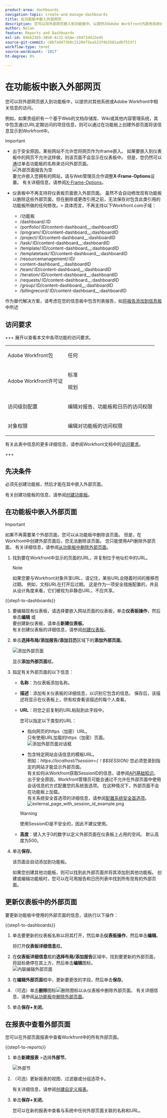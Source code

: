 ```yaml
---
product-area: dashboards
navigation-topic: create-and-manage-dashboards
title: 在功能板中嵌入外部网页
description: 您可以将外部网页嵌入到功能板中，以提供对Adobe Workfront内其他系统或其他Workfront页面相关信息的访问。
author: Nolan
feature: Reports and Dashboards
exl-id: 04b623b5-38b0-4c32-b54e-204f1d422e45
source-git-commit: c8b7ad473b0c2120ef5ea52374b3501ad6f553f1
workflow-type: tm+mt
source-wordcount: '1017'
ht-degree: 0%

---
```


# 在功能板中嵌入外部网页

<!--Audited: 01/2025-->

您可以将外部网页嵌入到功能板中，以提供对其他系统或Adobe Workfront中相关信息的访问。

例如，如果贵组织有一个基于Web的文档存储库、Wiki或其他内容管理系统，其中包含通过URL定期访问的项目信息，则可以通过在功能板上创建外部页面将该信息显示到Workfront中。

>[!IMPORTANT]
>
>* 出于安全原因，某些网站不允许您将网页作为iframe嵌入。 如果要嵌入到仪表板中的网页不允许这样做，则该页面不会显示在仪表板中。 但是，您仍然可以通过单击功能板的名称来访问外部页面。\
>![外部页面报告为空](assets/qs-empty-external-page-report-350x165.png)\
>要允许嵌入您拥有的网站，请与Web管理员合作调整&#x200B;**X-Frame-Options**&#x200B;设置。 有关详细信息，请参阅[X-Frame-Options](https://developer.mozilla.org/en-US/docs/Web/HTTP/Headers/X-Frame-Options)。
>
>
>* 仪表板中不再支持将仪表板页面嵌入外部页面。 虽然不会自动修改现有功能板以删除这些外部页面，但在删除或更改引用之前，无法保存对包含此类引用的功能板所做的任何修改。
>  &#x200B;> 具体而言，不再支持以下Workfront.com子域：
>
>     * /&#x200B;功能板
>     * /dashboard/:ID&#x200B;
>     * /portfolio/:ID/content-dashboard__:dashboardID&#x200B;
>     * /program/:ID/content-dashboard__:dashboardID&#x200B;
>     * /project/:ID/content-dashboard__:dashboardID&#x200B;
>     * /task/:ID/content-dashboard__:dashboardID&#x200B;
>     * /template/:ID/content-dashboard__:dashboardID&#x200B;
>     * /templatetask/:ID/content-dashboard__:dashboardID&#x200B;
>     * /resourcemanagement/:ID/
>     * content-dashboard__:dashboardID&#x200B;
>     * /team/:ID/content-dashboard__:dashboardID&#x200B;
>     * /iteration/:ID/content-dashboard__:dashboardID&#x200B;
>     * /requests/:ID/content-dashboard__:dashboardID&#x200B;
>     * /group/:ID/content-dashboard__:dashboardID&#x200B;
>     * /billingrecord/:ID/content-dashboard__:dashboardID
>
>作为替代解决方案，请考虑在您的信息板中包含列表报告，如[将报告添加到信息板](/help/quicksilver/reports-and-dashboards/dashboards/creating-and-managing-dashboards/add-report-dashboard.md)中所述

## 访问要求

+++ 展开以查看本文中各项功能的访问要求。

<table style="table-layout:auto"> 
 <col> 
 <col> 
 <tbody> 
  <tr> 
   <td role="rowheader">Adobe Workfront包</td> 
   <td> <p>任何</p> </td> 
  </tr> 
  <tr> 
   <td role="rowheader">Adobe Workfront许可证</td> 
   <td> 
      <p>标准</p>
      <p>规划</p>
   </td> 
  </tr> 
  <tr> 
   <td role="rowheader">访问级别配置</td> 
   <td> <p>编辑对报告、功能板和日历的访问权限</p></td> 
  </tr>  
  <tr> 
   <td role="rowheader">对象权限</td> 
   <td> <p>编辑对功能板的访问权限</p> </td> 
  </tr> 
 </tbody> 
</table>

有关此表中信息的更多详细信息，请参阅Workfront文档中的[访问要求](/help/quicksilver/administration-and-setup/add-users/access-levels-and-object-permissions/access-level-requirements-in-documentation.md)。


+++

## 先决条件

必须先创建功能板，然后才能在其中嵌入外部页面。

有关创建功能板的信息，请参阅[创建功能板](../../../reports-and-dashboards/dashboards/creating-and-managing-dashboards/create-dashboard.md)。

## 在功能板中嵌入外部页面

>[!IMPORTANT]
>
>如果不再需要某个外部页面，您可以从功能板中删除该页面。 但是，在Workfront中创建外部页面后，您无法删除该页面。 您只能使用API删除外部页面。 有关详细信息，请参阅[从功能板中删除外部页面](../../../reports-and-dashboards/dashboards/creating-and-managing-dashboards/remove-external-page-from-dashboard.md)。

1. 找到要在Workfront中显示的页面的URL，并复制位于地址栏中的URL。

   >[!NOTE]
   >
   >如果您要与Workfront对象共享URL，请记住，某些URL会随着时间的推移而过期。 例如，文档URL在打开后过期。 这是作为一项安全措施配置的，并且从设计角度来看，它们被视为非静态URL，不应共享。

{{step1-to-dashboards}}

1. 要编辑现有仪表板，请选择要嵌入网站页面的仪表板，单击&#x200B;**仪表板操作**，然后单击&#x200B;**编辑**
或\
   要创建新仪表板，请单击&#x200B;**新建仪表板**。\
   有关创建仪表板的详细信息，请参阅[创建仪表板](../../../reports-and-dashboards/dashboards/creating-and-managing-dashboards/create-dashboard.md)。

1. 单击&#x200B;**选择布局/添加报告/添加日历**&#x200B;区域下的&#x200B;**添加外部页面**。

   ![添加外部页面](assets/qs-add-external-page-350x239.png)

   显示&#x200B;**添加外部页面**&#x200B;框。

1. 指定有关外部页面的以下信息：

   * **名称**：为仪表板添加名称。
   * **描述**：添加有关仪表板的详细信息，以识别它包含的信息。 保存后，该描述将显示在仪表板上，供有权查看该描述的每个人查看。
   * **URL**：将您之前复制的URL粘贴到此字段中。

     您可以指定以下类型的URL：

      * 指向网页的https（加密）URL。\
        只有使用URL加载的https（加密）页面。\
        ![添加外部页面对话框](assets/add-external-page-dialog-qs-350x247.png)

      * 包含特定网站会话信息的模板URL。\
        例如：*https://localhost/?session={！$$SESSION}*
您必须登录到指定的网站才能显示外部页面。\
        有关如何从Workfront获取SessionID的信息，请参阅[API基础知识](../../../wf-api/general/api-basics.md)。\
        出于安全原因，Workfront管理员可能会通过不允许在外部页面中使用会话信息的方式配置您的系统首选项。 在这种情况下，外部页面不会在功能板上加载。\
        有关系统安全首选项的详细信息，请参阅[配置系统安全首选项](../../../administration-and-setup/manage-workfront/security/configure-security-preferences.md)。\
        ![external_page_with_session_id_example.png](assets/external-page-with-session-id-example-350x134.png)

     >[!WARNING]
     >
     >使用SessionID是不安全的，因此不建议使用。
     >

   * **高度**：键入大于0的数字以定义外部页面在仪表板上占用的空间。 默认高度为500。

1. 单击&#x200B;**保存**。

   该页面会自动添加到功能板。

   如果您创建其他功能板，则可以找到此外部页面并将其添加到其他功能板。 创建或编辑功能板时，您可以在可用报告和日历列表中找到所有现有的外部页面。

   <!--
    *** This is linked to: Creating Dashboards, and Editing Dashboards.
   -->

## 更新仪表板中的外部页面

要更新功能板中使用的外部页面的信息，请执行以下操作：

{{step1-to-dashboards}}

1. 单击要更新的仪表板名称以将其打开，然后单击&#x200B;**仪表板操作**，然后单击&#x200B;**编辑**。

   将打开&#x200B;**仪表板详细信息**&#x200B;框。

1. 在&#x200B;**仪表板详细信息**&#x200B;框的&#x200B;**选择布局/添加报告**&#x200B;区域中，找到要更新的外部页面，将鼠标悬停在其上方，然后单击&#x200B;**编辑**&#x200B;图标。\
   ![内联编辑外部页面](assets/nwe-inline-edit-external-page-350x226.png)

1. 在&#x200B;**编辑外部页面**&#x200B;框中，更新要更改的字段，然后单击&#x200B;**保存**。
1. （可选）单击&#x200B;**删除**&#x200B;图标![删除图标](assets/delete.png)以从仪表板中删除外部页面。 有关详细信息，请参阅[从功能板中删除外部页面](../../../reports-and-dashboards/dashboards/creating-and-managing-dashboards/remove-external-page-from-dashboard.md)。
1. 单击&#x200B;**保存+关闭**。

## 在报表中查看外部页面

您可以在外部页面报表中查看Workfront中的所有外部页面。

{{step1-to-reports}}

1. 单击&#x200B;**新建报表** >选择&#x200B;**外部节**。

   ![外部节](assets/external-page-new-report-in-dropdown-nwe.png)

1. （可选）更新报表的视图、过滤器或分组选项卡。

   有关详细信息，请参阅[创建自定义报表](../../../reports-and-dashboards/reports/creating-and-managing-reports/create-custom-report.md)。

1. 单击&#x200B;**保存+关闭**。

   您可以在新的报表中查看与系统中任何外部页面关联的名称和URL。

